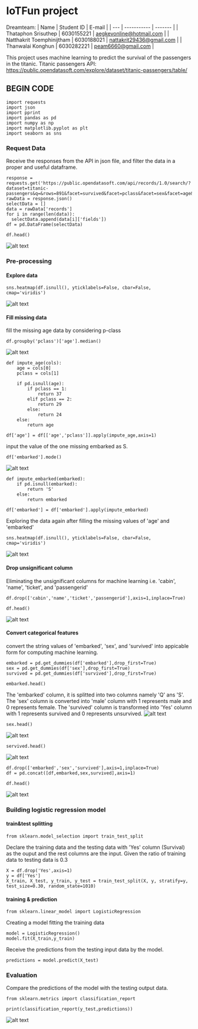 # IoTFun project
Dreamteam:
| Name | Student ID | E-mail |
| --- | ----------- | ------- |
| Thataphon Srisuthep | 6030155221 | aegkevonline@hotmail.com |
| Natthakrit Toemphinijtham | 6030188021 | nattakrit29436@gmail.com |
| Thanwalai Konghun | 6030282221 | peam6660@gmail.com |

This project uses machine learning to predict the survival of the passengers in the titanic.
Titanic passengers API: https://public.opendatasoft.com/explore/dataset/titanic-passengers/table/


## BEGIN CODE
```
import requests
import json
import pprint
import pandas as pd
import numpy as np
import matplotlib.pyplot as plt
import seaborn as sns
```

### Request Data
Receive the responses from the API in json file, and filter the data in a proper and useful dataframe.
```
response = requests.get('https://public.opendatasoft.com/api/records/1.0/search/?dataset=titanic-passengers&q=&rows=891&facet=survived&facet=pclass&facet=sex&facet=age&facet=embarked')
rawData = response.json()
selectData = []
data = rawData['records']
for i in range(len(data)):
  selectData.append(data[i]['fields'])
df = pd.DataFrame(selectData)

df.head()
```
![alt text](picture/picture1.png)

### Pre-processing
#### Explore data
```
sns.heatmap(df.isnull(), yticklabels=False, cbar=False, cmap='viridis')
```
![alt text](picture/picture2.png)

#### Fill missing data
fill the missing age data by considering p-class
```
df.groupby('pclass')['age'].median()
```
![alt text](picture/picture3.png)
```
def impute_age(cols):
    age = cols[0]
    pclass = cols[1]
    
    if pd.isnull(age):
        if pclass == 1:
            return 37
        elif pclass == 2:
            return 29
        else:
            return 24
    else:
        return age

df['age'] = df[['age','pclass']].apply(impute_age,axis=1)
```

input the value of the one missing embarked as S.
```
df['embarked'].mode()
```
![alt text](picture/picture4.png)
```
def impute_embarked(embarked):   
    if pd.isnull(embarked):
        return 'S'
    else:
        return embarked

df['embarked'] = df['embarked'].apply(impute_embarked)
```
Exploring the data again after filling the missing values of 'age' and 'embarked'
```
sns.heatmap(df.isnull(), yticklabels=False, cbar=False, cmap='viridis')
```
![alt text](picture/picture5.png)

#### Drop unsignificant column
Eliminating the unsignificant columns for machine learning i.e. 'cabin', 'name', 'ticket', and 'passengerid'
```
df.drop(['cabin','name','ticket','passengerid'],axis=1,inplace=True)

df.head()
```
![alt text](picture/picture6.png)

#### Convert categorical features
convert the string values of 'embarked', 'sex', and 'survived' into appicable form for computing machine learning.
```
embarked = pd.get_dummies(df['embarked'],drop_first=True)
sex = pd.get_dummies(df['sex'],drop_first=True)
survived = pd.get_dummies(df['survived'],drop_first=True)

embarked.head()
```
The 'embarked' column, it is splitted into two columns namely 'Q' ans 'S'. The 'sex' column is converted into 'male' column with 1 represents male and 0 represents female. The 'survived' column is transformed into 'Yes' column with 1 represents survived and 0 represents unsurvived.
![alt text](picture/picture7.png)
```
sex.head()
```
![alt text](picture/picture8.png)
```
servived.head()
```
![alt text](picture/picture9.png)
```
df.drop(['embarked','sex','survived'],axis=1,inplace=True)
df = pd.concat([df,embarked,sex,survived],axis=1)

df.head()
```
![alt text](picture/picture10.png)

### Building logistic regression model
#### train&test splitting
```
from sklearn.model_selection import train_test_split
```
Declare the training data and the testing data with 'Yes' column (Survival) as the ouput and the rest columns are the input. Given the ratio of training data to testing data is 0.3
```
X = df.drop('Yes',axis=1)
y = df['Yes']
X_train, X_test, y_train, y_test = train_test_split(X, y, stratify=y, test_size=0.30, random_state=1010)
```
#### training & prediction
```
from sklearn.linear_model import LogisticRegression
```
Creating a model fitting the training data
```
model = LogisticRegression()
model.fit(X_train,y_train)
```

Receive the predictions from the testing input data by the model.
```
predictions = model.predict(X_test)
```
### Evaluation
Compare the predictions of the model with the testing output data.
```
from sklearn.metrics import classification_report
```
```
print(classification_report(y_test,predictions))
```
![alt text](picture/picture11.png)

